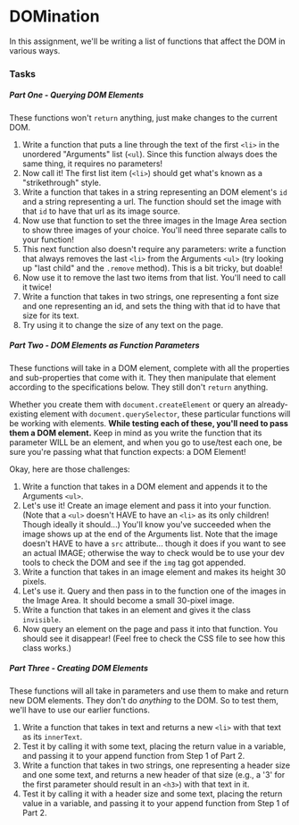 # DOMination

In this assignment, we'll be writing a list of functions that affect the DOM in various ways.

### Tasks

##### Part One - Querying DOM Elements

These functions won't `return` anything, just make changes to the current DOM.

1. Write a function that puts a line through the text of the first `<li>` in the unordered "Arguments" list (`<ul`). Since this function always does the same thing, it requires no parameters!
2. Now call it! The first list item (`<li>`) should get what's known as a "strikethrough" style.
3. Write a function that takes in a string representing an DOM element's `id` and a string representing a url. The function should set the image with that `id` to have that url as its image source.
4. Now use that function to set the three images in the Image Area section to show three images of your choice. You'll need three separate calls to your function!
5. This next function also doesn't require any parameters: write a function that always removes the last `<li>` from the Arguments `<ul>`  (try looking up "last child" and the `.remove` method). This is a bit tricky, but doable!
6. Now use it to remove the last two items from that list. You'll need to call it twice!
7. Write a function that takes in two strings, one representing a font size and one representing an id, and sets the thing with that id to have that size for its text.
8. Try using it to change the size of any text on the page.

##### Part Two - DOM Elements as Function Parameters

These functions will take in a DOM element, complete with all the properties and sub-properties that come with it. They then manipulate that element according to the specifications below. They still don't `return` anything.

Whether you create them with `document.createElement` or query an already-existing element with `document.querySelector`, these particular functions will be working with elements. **While testing each of these, you'll need to pass them a DOM element.** Keep in mind as you write the function that its parameter WILL be an element, and when you go to use/test each one, be sure you're passing what that function expects: a DOM Element!

Okay, here are those challenges:

1. Write a function that takes in a DOM element and appends it to the Arguments `<ul>`.
2. Let's use it! Create an image element and pass it into your function. (Note that a `<ul>` doesn't HAVE to have an `<li>` as its only children! Though ideally it should...) You'll know you've succeeded when the image shows up at the end of the Arguments list. Note that the image doesn't HAVE to have a `src` attribute... though it does if you want to see an actual IMAGE; otherwise the way to check would be to use your dev tools to check the DOM and see if the `img` tag got appended.
3. Write a function that takes in an image element and makes its height 30 pixels.
4. Let's use it. Query and then pass in to the function one of the images in the Image Area. It should become a small 30-pixel image.
5. Write a function that takes in an element and gives it the class `invisible`.
6. Now query an element on the page and pass it into that function. You should see it disappear! (Feel free to check the CSS file to see how this class works.)

##### Part Three - Creating DOM Elements

These functions will all take in parameters and use them to make and return new DOM elements. They don't do _anything_ to the DOM. So to test them, we'll have to use our earlier functions.

1. Write a function that takes in text and returns a new `<li>` with that text as its `innerText`.
2. Test it by calling it with some text, placing the return value in a variable, and passing it to your append function from Step 1 of Part 2.
3. Write a function that takes in two strings, one representing a header size and one some text, and returns a new header of that size (e.g., a '3' for the first parameter should result in an `<h3>`) with that text in it.
4. Test it by calling it with a header size and some text, placing the return value in a variable, and passing it to your append function from Step 1 of Part 2.
